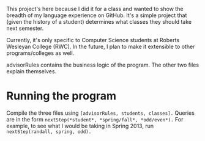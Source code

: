 This project's here because I did it for a class and wanted to show the breadth of my language experience on GitHub.  It's a simple project that (given the history of a student) determines what classes they should take next semester.

Currently, it's only specific to Computer Science students at Roberts Wesleyan College (RWC).  In the future, I plan to make it extensible to other programs/colleges as well.

advisorRules contains the business logic of the program.  The other two files explain themselves.

Running the program
=================
Compile the three files using `[advisorRules, students, classes].`
Queries are in the form `nextStep(*student*, *spring/fall*, *odd/even*).`
For example, to see what I would be taking in Spring 2013, run
`nextStep(randall, spring, odd).`
